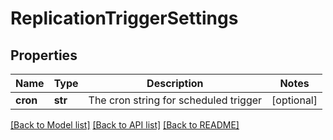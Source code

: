 # ReplicationTriggerSettings


## Properties
Name | Type | Description | Notes
------------ | ------------- | ------------- | -------------
**cron** | **str** | The cron string for scheduled trigger | [optional] 

[[Back to Model list]](../README.md#documentation-for-models) [[Back to API list]](../README.md#documentation-for-api-endpoints) [[Back to README]](../README.md)


